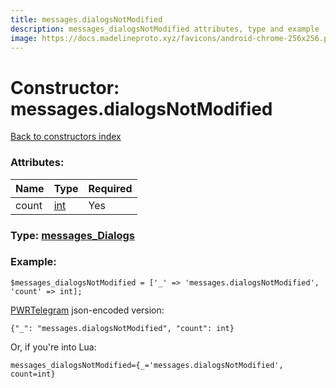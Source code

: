 ```yaml
---
title: messages.dialogsNotModified
description: messages_dialogsNotModified attributes, type and example
image: https://docs.madelineproto.xyz/favicons/android-chrome-256x256.png
---
```

# Constructor: messages.dialogsNotModified  
[Back to constructors index](index.md)



### Attributes:

| Name     |    Type       | Required |
|----------|---------------|----------|
|count|[int](../types/int.md) | Yes|



### Type: [messages\_Dialogs](../types/messages_Dialogs.md)


### Example:

```
$messages_dialogsNotModified = ['_' => 'messages.dialogsNotModified', 'count' => int];
```  

[PWRTelegram](https://pwrtelegram.xyz) json-encoded version:

```
{"_": "messages.dialogsNotModified", "count": int}
```


Or, if you're into Lua:  


```
messages_dialogsNotModified={_='messages.dialogsNotModified', count=int}

```


